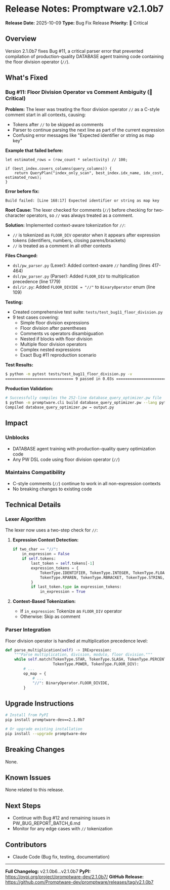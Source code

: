 # Release Notes: Promptware v2.1.0b7

**Release Date:** 2025-10-09
**Type:** Bug Fix Release
**Priority:** 🔴 Critical

## Overview

Version 2.1.0b7 fixes Bug #11, a critical parser error that prevented compilation of production-quality DATABASE agent training code containing the floor division operator (`//`).

## What's Fixed

### Bug #11: Floor Division Operator vs Comment Ambiguity (🔴 Critical)

**Problem:**
The lexer was treating the floor division operator `//` as a C-style comment start in all contexts, causing:
- Tokens after `//` to be skipped as comments
- Parser to continue parsing the next line as part of the current expression
- Confusing error messages like "Expected identifier or string as map key"

**Example that failed before:**
```pw
let estimated_rows = (row_count * selectivity) // 100;

if (best_index.covers_columns(query_columns)) {
    return QueryPlan("index_only_scan", best_index.idx_name, idx_cost, estimated_rows);
}
```

**Error before fix:**
```
Build failed: [Line 168:17] Expected identifier or string as map key
```

**Root Cause:**
The lexer checked for comments (`//`) before checking for two-character operators, so `//` was always treated as a comment.

**Solution:**
Implemented context-aware tokenization for `//`:
- `//` is tokenized as `FLOOR_DIV` operator when it appears after expression tokens (identifiers, numbers, closing parens/brackets)
- `//` is treated as a comment in all other contexts

**Files Changed:**
- `dsl/pw_parser.py` (Lexer): Added context-aware `//` handling (lines 417-464)
- `dsl/pw_parser.py` (Parser): Added `FLOOR_DIV` to multiplication precedence (line 1779)
- `dsl/ir.py`: Added `FLOOR_DIVIDE = "//"` to `BinaryOperator` enum (line 109)

**Testing:**
- Created comprehensive test suite: `tests/test_bug11_floor_division.py`
- 9 test cases covering:
  - Simple floor division expressions
  - Floor division after parentheses
  - Comments vs operators disambiguation
  - Nested if blocks with floor division
  - Multiple floor division operators
  - Complex nested expressions
  - Exact Bug #11 reproduction scenario

**Test Results:**
```bash
$ python -m pytest tests/test_bug11_floor_division.py -v
============================== 9 passed in 0.03s ===============================
```

**Production Validation:**
```bash
# Successfully compiles the 252-line database_query_optimizer.pw file
$ python -m promptware.cli build database_query_optimizer.pw --lang python -o output.py
Compiled database_query_optimizer.pw → output.py
```

## Impact

### Unblocks
- DATABASE agent training with production-quality query optimization code
- Any PW DSL code using floor division operator (`//`)

### Maintains Compatibility
- C-style comments (`//`) continue to work in all non-expression contexts
- No breaking changes to existing code

## Technical Details

### Lexer Algorithm

The lexer now uses a two-step check for `//`:

1. **Expression Context Detection:**
   ```python
   if two_char == "//":
       in_expression = False
       if self.tokens:
           last_token = self.tokens[-1]
           expression_tokens = {
               TokenType.IDENTIFIER, TokenType.INTEGER, TokenType.FLOAT,
               TokenType.RPAREN, TokenType.RBRACKET, TokenType.STRING,
           }
           if last_token.type in expression_tokens:
               in_expression = True
   ```

2. **Context-Based Tokenization:**
   - If `in_expression`: Tokenize as `FLOOR_DIV` operator
   - Otherwise: Skip as comment

### Parser Integration

Floor division operator is handled at multiplication precedence level:
```python
def parse_multiplication(self) -> IRExpression:
    """Parse multiplication, division, modulo, floor division."""
    while self.match(TokenType.STAR, TokenType.SLASH, TokenType.PERCENT,
                     TokenType.POWER, TokenType.FLOOR_DIV):
        # ...
        op_map = {
            # ...
            "//": BinaryOperator.FLOOR_DIVIDE,
        }
```

## Upgrade Instructions

```bash
# Install from PyPI
pip install promptware-dev==2.1.0b7

# Or upgrade existing installation
pip install --upgrade promptware-dev
```

## Breaking Changes

None.

## Known Issues

None related to this release.

## Next Steps

- Continue with Bug #12 and remaining issues in PW_BUG_REPORT_BATCH_6.md
- Monitor for any edge cases with `//` tokenization

## Contributors

- Claude Code (Bug fix, testing, documentation)

---

**Full Changelog:** v2.1.0b6...v2.1.0b7
**PyPI:** https://pypi.org/project/promptware-dev/2.1.0b7/
**GitHub Release:** https://github.com/Promptware-dev/promptware/releases/tag/v2.1.0b7
